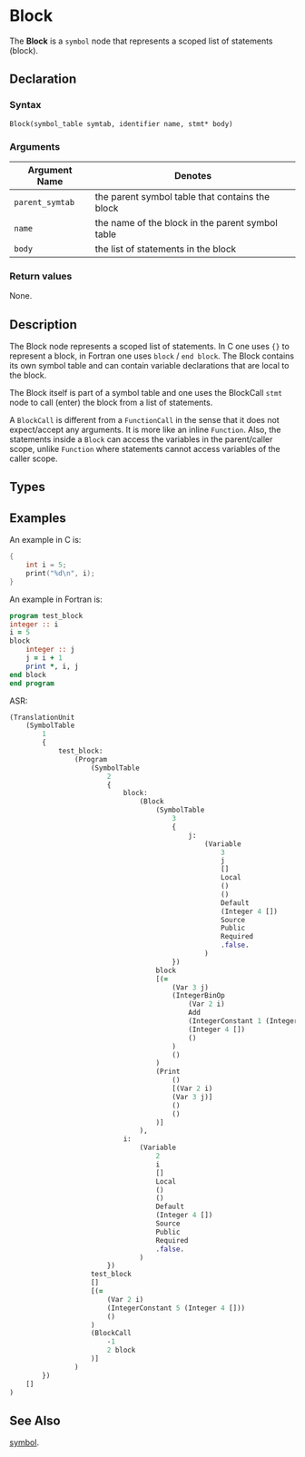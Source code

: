# Block

The **Block** is a `symbol` node that represents a scoped list of statements
(block).

## Declaration

### Syntax

```
Block(symbol_table symtab, identifier name, stmt* body)
```

### Arguments

| Argument Name   | Denotes                                          |
|-----------------|--------------------------------------------------|
| `parent_symtab` | the parent symbol table that contains the block  |
| `name`          | the name of the block in the parent symbol table |
| `body`          | the list of statements in the block              |

### Return values

None.

## Description

The Block node represents a scoped list of statements. In C one uses `{}` to
represent a block, in Fortran one uses `block` / `end block`. The Block
contains its own symbol table and can contain variable declarations that are
local to the block.

The Block itself is part of a symbol table and one uses the BlockCall `stmt`
node to call (enter) the block from a list of statements.

A `BlockCall` is different from a `FunctionCall` in the sense that it does
not expect/accept any arguments. It is more like an inline `Function`. Also,
the statements inside a `Block` can access the variables in the parent/caller
scope, unlike `Function` where statements cannot access variables of the caller
scope.

## Types


## Examples

An example in C is:
```c
{
    int i = 5;
    print("%d\n", i);
}
```

An example in Fortran is:

```fortran
program test_block
integer :: i
i = 5
block
    integer :: j
    j = i + 1
    print *, i, j
end block
end program
```

ASR:

```clojure
(TranslationUnit
    (SymbolTable
        1
        {
            test_block:
                (Program
                    (SymbolTable
                        2
                        {
                            block:
                                (Block
                                    (SymbolTable
                                        3
                                        {
                                            j:
                                                (Variable
                                                    3
                                                    j
                                                    []
                                                    Local
                                                    ()
                                                    ()
                                                    Default
                                                    (Integer 4 [])
                                                    Source
                                                    Public
                                                    Required
                                                    .false.
                                                )
                                        })
                                    block
                                    [(=
                                        (Var 3 j)
                                        (IntegerBinOp
                                            (Var 2 i)
                                            Add
                                            (IntegerConstant 1 (Integer 4 []))
                                            (Integer 4 [])
                                            ()
                                        )
                                        ()
                                    )
                                    (Print
                                        ()
                                        [(Var 2 i)
                                        (Var 3 j)]
                                        ()
                                        ()
                                    )]
                                ),
                            i:
                                (Variable
                                    2
                                    i
                                    []
                                    Local
                                    ()
                                    ()
                                    Default
                                    (Integer 4 [])
                                    Source
                                    Public
                                    Required
                                    .false.
                                )
                        })
                    test_block
                    []
                    [(=
                        (Var 2 i)
                        (IntegerConstant 5 (Integer 4 []))
                        ()
                    )
                    (BlockCall
                        -1
                        2 block
                    )]
                )
        })
    []
)
```

## See Also

[symbol](symbol.md).
